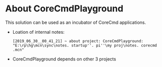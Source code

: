 # About CoreCmdPlayground

This solution can be used as an incubator of CoreCmd applications.

- Loation of internal notes:

  ```
  [2019_06_30__00_41_21] ~ about project: CoreCmdPlayground:
  "E:\rp\hg\mcn\sync\notes. startup''. pi''\my proj\notes. corecmd .mcn"
  ```

- CoreCmdPlayground depends on other 3 projects

